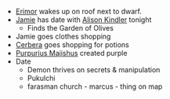 - [Erimor](../People/Erimor.md) wakes up on roof next to dwarf.
- [Jamie](../People/Jamie.md) has date with [Alison Kindler](../People/Alison%20Kindler.md) tonight
	- Finds the Garden of Olives
- Jamie goes clothes shopping
- [Cerbera](../People/Cerbera.md) goes shopping for potions
- [Purpurius Majishus](../People/Purpurius%20Majishus.md) created purple
- Date
	- Demon thrives on secrets & manipulation
	- Pukulchi
	- farasman church - marcus - thing on map